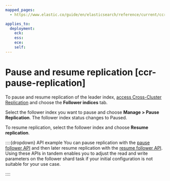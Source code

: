 ```yaml
---
mapped_pages:
  - https://www.elastic.co/guide/en/elasticsearch/reference/current/ccr-pause-replication.html

applies_to:
  deployment:
    eck: 
    ess: 
    ece: 
    self: 
---
```


# Pause and resume replication [ccr-pause-replication]

To pause and resume replication of the leader index, [access Cross-Cluster Replication](manage-cross-cluster-replication.md#ccr-access-ccr) and choose the **Follower indices** tab.

Select the follower index you want to pause and choose **Manage > Pause Replication**. The follower index status changes to Paused.

To resume replication, select the follower index and choose **Resume replication**.

::::{dropdown} API example
You can pause replication with the [pause follower API](https://www.elastic.co/docs/api/doc/elasticsearch/operation/operation-ccr-pause-follow) and then later resume replication with the [resume follower API](https://www.elastic.co/docs/api/doc/elasticsearch/operation/operation-ccr-resume-follow). Using these APIs in tandem enables you to adjust the read and write parameters on the follower shard task if your initial configuration is not suitable for your use case.

::::


